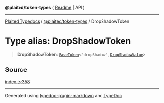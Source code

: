 **@plaited/token-types** ( [Readme](../README.md) \| API )

***

[Plaited Typedocs](../../../modules.md) / [@plaited/token-types](../modules.md) / DropShadowToken

# Type alias: DropShadowToken

> **DropShadowToken**: [`BaseToken`](BaseToken.md)\<`"dropShadow"`, [`DropShadowValue`](DropShadowValue.md)\>

## Source

[index.ts:358](https://github.com/plaited/plaited/blob/317e868/libs/token-types/src/index.ts#L358)

***

Generated using [typedoc-plugin-markdown](https://www.npmjs.com/package/typedoc-plugin-markdown) and [TypeDoc](https://typedoc.org/)
